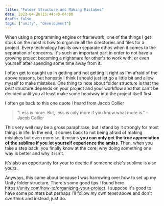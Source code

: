 ```yaml
---
title: "Folder Structure and Making Mistakes"
date: 2023-04-28T15:44:49-04:00
draft: false
tags: ["unity", "development"]
---
```


When using a programming engine or framework, one of the things I get stuck on the most is how to organize all the directories and files for a project. Every technology has its own separate ethos when it comes to the separation of concerns. It's such an important part in order to not have a growing project becoming a nightmare for other's to work with, or even yourself after spending some time away from it.

I often get to caught up in getting and not getting it right as I'm afraid of the above reasons, but honestly I think I should just let go a little bit and allow myself to make mistakes. One thing to note about folder structure is that the *best* structure depends on your project and your workflow and that can't be decided until you at least make some headway into the project itself first.

I often go back to this one quote I heard from Jacob Collier

> "Less is more. But, less is only more if you know what more is." - Jacob Collier

This very well may be a gross paraphrase, but I stand by it strongly for most things in life. In the end, it comes back to not being afraid of making mistakes but even more so, it means **you can only get the true appreciation of the sublime if you let yourself experience the amiss**. Then, when you take a step back, you finally know at the core, why doing something one way is better and why it isn't.

It's also an opportunity for your to decide if someone else's sublime is also yours.

Anyways, this came about because I was harrowing over how to set up my Unity folder structure. There's some good tips I found here https://unity.com/how-to/organizing-your-project.
I suppose it's good to have some pointers but perhaps I'll follow my own tenet above and don't overthink and instead, just do.
